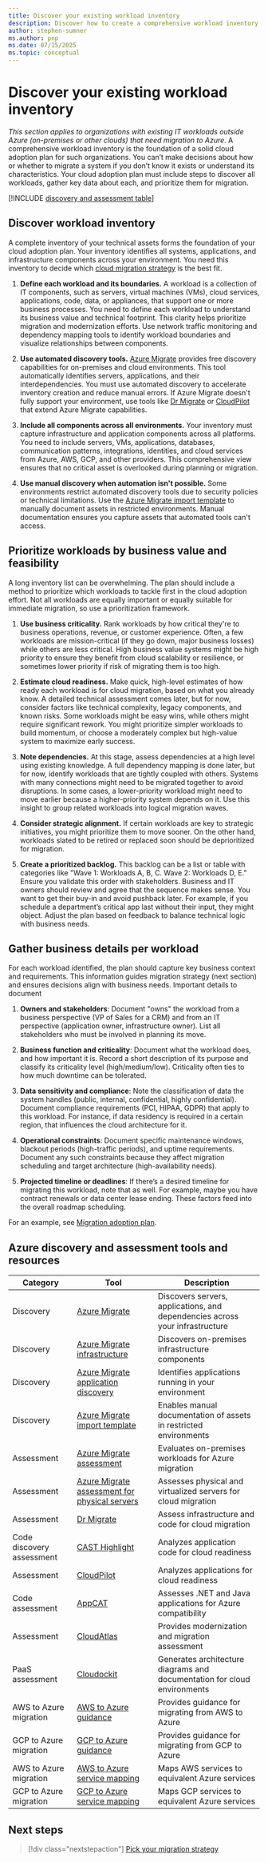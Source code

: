 ```yaml
---
title: Discover your existing workload inventory
description: Discover how to create a comprehensive workload inventory and prioritize assets for cloud migration. Learn to use Azure Migrate and other tools to assess your infrastructure, applications, and business requirements for successful Azure adoption.
author: stephen-sumner
ms.author: pnp
ms.date: 07/15/2025
ms.topic: conceptual
---
```


# Discover your existing workload inventory

*This section applies to organizations with existing IT workloads outside Azure (on-premises or other clouds) that need migration to Azure.* A comprehensive workload inventory is the foundation of a solid cloud adoption plan for such organizations. You can’t make decisions about how or whether to migrate a system if you don’t know it exists or understand its characteristics. Your cloud adoption plan must include steps to discover all workloads, gather key data about each, and prioritize them for migration.

[!INCLUDE [discovery and assessment table](./includes/discovery-assessment-table.md)]

## Discover workload inventory

A complete inventory of your technical assets forms the foundation of your cloud adoption plan. Your inventory identifies all systems, applications, and infrastructure components across your environment. You need this inventory to decide which [cloud migration strategy](./select-cloud-migration-strategy.md#select-the-right-migration-strategy) is the best fit.

1. **Define each workload and its boundaries.** A workload is a collection of IT components, such as servers, virtual machines (VMs), cloud services, applications, code, data, or appliances, that support one or more business processes. You need to define each workload to understand its business value and technical footprint. This clarity helps prioritize migration and modernization efforts. Use network traffic monitoring and dependency mapping tools to identify workload boundaries and visualize relationships between components.

2. **Use automated discovery tools.** [Azure Migrate](/azure/migrate/migrate-services-overview) provides free discovery capabilities for on-premises and cloud environments. This tool automatically identifies servers, applications, and their interdependencies. You must use automated discovery to accelerate inventory creation and reduce manual errors. If Azure Migrate doesn't fully support your environment, use tools like [Dr Migrate](https://azuremarketplace.microsoft.com/marketplace/consulting-services/lab3solutions.drmigrate-standard-cons-deployment) or [CloudPilot](https://appsource.microsoft.com/product/web-apps/cloudatlasinc.36d534d9-ab47-4cd8-93d3-2be7df682782) that extend Azure Migrate capabilities.

3. **Include all components across all environments.** Your inventory must capture infrastructure and application components across all platforms. You need to include servers, VMs, applications, databases, communication patterns, integrations, identities, and cloud services from Azure, AWS, GCP, and other providers. This comprehensive view ensures that no critical asset is overlooked during planning or migration.

4. **Use manual discovery when automation isn't possible.** Some environments restrict automated discovery tools due to security policies or technical limitations. Use the [Azure Migrate import template](https://go.microsoft.com/fwlink/?linkid=2109031) to manually document assets in restricted environments. Manual documentation ensures you capture assets that automated tools can't access.

## Prioritize workloads by business value and feasibility

A long inventory list can be overwhelming. The plan should include a method to prioritize which workloads to tackle first in the cloud adoption effort. Not all workloads are equally important or equally suitable for immediate migration, so use a prioritization framework.

1. **Use business criticality.** Rank workloads by how critical they're to business operations, revenue, or customer experience. Often, a few workloads are mission-critical (if they go down, major business losses) while others are less critical. High business value systems might be high priority to ensure they benefit from cloud scalability or resilience, or sometimes lower priority if risk of migrating them is too high.

1. **Estimate cloud readiness.** Make quick, high-level estimates of how ready each workload is for cloud migration, based on what you already know. A detailed technical assessment comes later, but for now, consider factors like technical complexity, legacy components, and known risks. Some workloads might be easy wins, while others might require significant rework. You might prioritize simpler workloads to build momentum, or choose a moderately complex but high-value system to maximize early success.

1. **Note dependencies.** At this stage, assess dependencies at a high level using existing knowledge. A full dependency mapping is done later, but for now, identify workloads that are tightly coupled with others. Systems with many connections might need to be migrated together to avoid disruptions. In some cases, a lower-priority workload might need to move earlier because a higher-priority system depends on it. Use this insight to group related workloads into logical migration waves.

1. **Consider strategic alignment.** If certain workloads are key to strategic initiatives, you might prioritize them to move sooner. On the other hand, workloads slated to be retired or replaced soon should be deprioritized for migration.

1. **Create a prioritized backlog.**  This backlog can be a list or table with categories like "Wave 1: Workloads A, B, C. Wave 2: Workloads D, E." Ensure you validate this order with stakeholders. Business and IT owners should review and agree that the sequence makes sense. You want to get their buy-in and avoid pushback later. For example, if you schedule a department’s critical app last without their input, they might object. Adjust the plan based on feedback to balance technical logic with business needs.

## Gather business details per workload

For each workload identified, the plan should capture key business context and requirements. This information guides migration strategy (next section) and ensures decisions align with business needs. Important details to document

1. **Owners and stakeholders**: Document "owns" the workload from a business perspective (VP of Sales for a CRM) and from an IT perspective (application owner, infrastructure owner). List all stakeholders who must be involved in planning its move.

1. **Business function and criticality**: Document what the workload does, and how important it is. Record a short description of its purpose and classify its criticality level (high/medium/low). Criticality often ties to how much downtime can be tolerated.

1. **Data sensitivity and compliance**: Note the classification of data the system handles (public, internal, confidential, highly confidential). Document compliance requirements (PCI, HIPAA, GDPR) that apply to this workload. For instance, if data residency is required in a certain region, that influences the cloud architecture for it.

1. **Operational constraints**: Document specific maintenance windows, blackout periods (high-traffic periods), and uptime requirements. Document any such constraints because they affect migration scheduling and target architecture (high-availability needs).

1. **Projected timeline or deadlines**: If there’s a desired timeline for migrating this workload, note that as well. For example, maybe you have contract renewals or data center lease ending. These factors feed into the overall roadmap scheduling.

For an example, see [Migration adoption plan](./migration-adoption-plan.md#workload-business-details-for-migration).

## Azure discovery and assessment tools and resources

| Category | Tool | Description |
|----------|------|-------------|
| Discovery | [Azure Migrate](/azure/migrate/migrate-services-overview) | Discovers servers, applications, and dependencies across your infrastructure |
| Discovery | [Azure Migrate infrastructure](/azure/migrate/migrate-appliance) | Discovers on-premises infrastructure components |
| Discovery | [Azure Migrate application discovery](/azure/migrate/how-to-discover-applications) | Identifies applications running in your environment |
| Discovery | [Azure Migrate import template](https://go.microsoft.com/fwlink/?linkid=2109031) | Enables manual documentation of assets in restricted environments |
| Assessment | [Azure Migrate assessment](/azure/migrate/tutorial-discover-physical) | Evaluates on-premises workloads for Azure migration |
| Assessment | [Azure Migrate assessment for physical servers](/azure/migrate/tutorial-assess-physical) | Assesses physical and virtualized servers for cloud migration |
| Assessment | [Dr Migrate](https://azuremarketplace.microsoft.com/marketplace/consulting-services/lab3solutions.drmigrate-standard-cons-deployment) | Assess infrastructure and code for cloud migration |
| Code discovery assessment | [CAST Highlight](https://appsource.microsoft.com/product/web-apps/cast.cast_highlight?tab=Overview) | Analyzes application code for cloud readiness |
| Assessment | [CloudPilot](https://appsource.microsoft.com/product/web-apps/cloudatlasinc.36d534d9-ab47-4cd8-93d3-2be7df682782) | Analyzes applications for cloud readiness |
| Code assessment | [AppCAT](/azure/migrate/appcat/overview) | Assesses .NET and Java applications for Azure compatibility |
| Assessment | [CloudAtlas](https://appsource.microsoft.com/product/web-apps/unify-cloud-llc.cloudatlas_modernize_and_migrate?tab=Overview) | Provides modernization and migration assessment |
| PaaS assessment | [Cloudockit](https://azuremarketplace.microsoft.com/marketplace/apps/azure-dockit.cloudockit?tab=Overview) | Generates architecture diagrams and documentation for cloud environments |
| AWS to Azure migration | [AWS to Azure guidance](/azure/migration/migrate-from-aws) | Provides guidance for migrating from AWS to Azure |
| GCP to Azure migration | [GCP to Azure guidance](/azure/migration/migrate-from-google-cloud) | Provides guidance for migrating from GCP to Azure |
| AWS to Azure migration | [AWS to Azure service mapping](/azure/architecture/aws-professional/#primary-topics) | Maps AWS services to equivalent Azure services |
| GCP to Azure migration | [GCP to Azure service mapping](/azure/architecture/gcp-professional/services) | Maps GCP services to equivalent Azure services |

## Next steps

> [!div class="nextstepaction"]
> [Pick your migration strategy](./select-cloud-migration-strategy.md)
